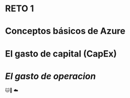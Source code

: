 # RETO 1
# Conceptos básicos de Azure
# El gasto de capital (CapEx)
#  *El gasto de operacion*
🐱:poop: 
☁️
